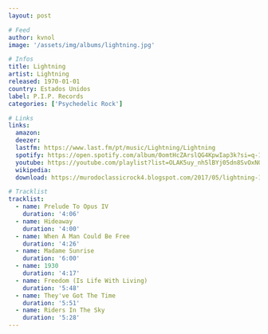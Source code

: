 ```yaml
---
layout: post

# Feed
author: kvnol
image: '/assets/img/albums/lightning.jpg'

# Infos
title: Lightning
artist: Lightning
released: 1970-01-01
country: Estados Unidos
label: P.I.P. Records
categories: ['Psychedelic Rock']

# Links
links:
  amazon:
  deezer:
  lastfm: https://www.last.fm/pt/music/Lightning/Lightning
  spotify: https://open.spotify.com/album/0omtHcZArslQG4KpwIap3k?si=q-1u_Oe9QIWq4Pq-vGEi3Q
  youtube: https://youtube.com/playlist?list=OLAK5uy_nh5lBYj05dn8SvOxNQIOwGiAqGyiJw3es
  wikipedia:
  download: https://murodoclassicrock4.blogspot.com/2017/05/lightning-1968-1971.html

# Tracklist
tracklist:
  - name: Prelude To Opus IV
    duration: '4:06'
  - name: Hideaway
    duration: '4:00'
  - name: When A Man Could Be Free
    duration: '4:26'
  - name: Madame Sunrise
    duration: '6:00'
  - name: 1930
    duration: '4:17'
  - name: Freedom (Is Life With Living)
    duration: '5:48'
  - name: They've Got The Time
    duration: '5:51'
  - name: Riders In The Sky
    duration: '5:28'
---
```

